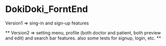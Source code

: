 # DokiDoki_ForntEnd

Version1 => sing-in and sign-up features

** Version2 => setting menu, profile (both doctor and patient, both preview and edit) and search bar features. also some tests for signup, login, etc. **
